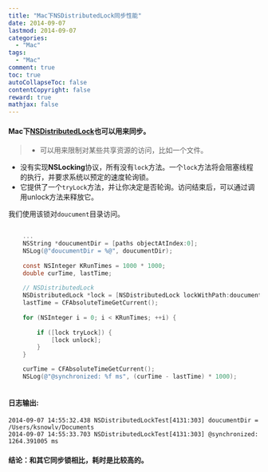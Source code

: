```yaml
---
title: "Mac下NSDistributedLock同步性能"
date: 2014-09-07
lastmod: 2014-09-07
categories:
  - "Mac"
tags:
  - "Mac"
comment: true
toc: true
autoCollapseToc: false
contentCopyright: false
reward: true
mathjax: false
---
```


#### Mac下[NSDistributedLock](https://developer.apple.com/library/mac/documentation/Cocoa/Reference/Foundation/Classes/NSDistributedLock_Class/Reference/Reference.html)也可以用来同步。
 <!--more-->
 
> * 可以用来限制对某些共享资源的访问，比如一个文件。
 * 没有实现**NSLocking**协议，所有没有`lock`方法。一个`lock`方法将会阻塞线程的执行，并要求系统以预定的速度轮询锁。
 * 它提供了一个`tryLock`方法，并让你决定是否轮询。访问结束后，可以通过调用unlock方法来释放它。

我们使用该锁对`doucument`目录访问。

``` objective-c

    ...        
    NSString *doucumentDir = [paths objectAtIndex:0];
    NSLog(@"doucumentDir = %@", doucumentDir);
    
    const NSInteger KRunTimes = 1000 * 1000;
    double curTime, lastTime;
    
    // NSDistributedLock
    NSDistributedLock *lock = [NSDistributedLock lockWithPath:doucumentDir];
    lastTime = CFAbsoluteTimeGetCurrent();
    
    for (NSInteger i = 0; i < KRunTimes; ++i) {
        
        if ([lock tryLock]) {
            [lock unlock];
        }
    }

    curTime = CFAbsoluteTimeGetCurrent();
    NSLog(@"@synchronized: %f ms", (curTime - lastTime) * 1000);
    
```

#### 日志输出:
    2014-09-07 14:55:32.438 NSDistributedLockTest[4131:303] doucumentDir = /Users/ksnowlv/Documents
    2014-09-07 14:55:33.703 NSDistributedLockTest[4131:303] @synchronized: 1264.391005 ms

#### 结论：和其它同步锁相比，耗时是比较高的。    
